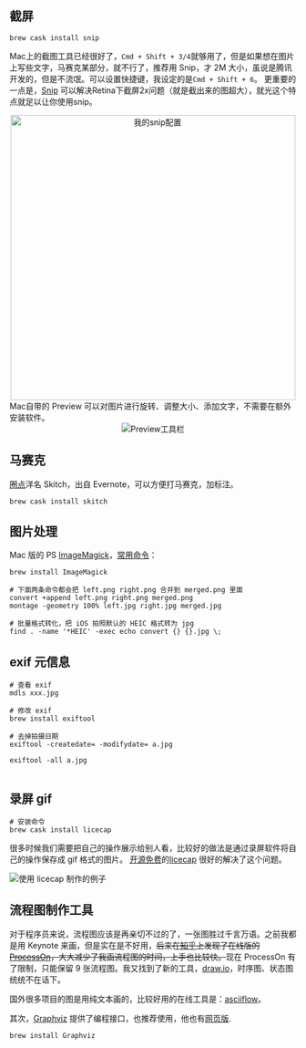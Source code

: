 ## 截屏

```
brew cask install snip
```
Mac上的截图工具已经很好了，`Cmd + Shift + 3/4`就够用了，但是如果想在图片上写些文字，马赛克某部分，就不行了，推荐用 Snip，才 2M 大小，虽说是腾讯开发的，但是不流氓。可以设置快捷键，我设定的是`Cmd + Shift + 6`。
更重要的一点是，[Snip](http://snip.qq.com/) 可以解决Retina下截屏2x问题（就是截出来的图超大），就光这个特点就足以让你使用snip。
<center>
<img width="500px" src="http://img01.taobaocdn.com/imgextra/i1/581166664/TB2UXoxbFXXXXXnXXXXXXXXXXXX_!!581166664.png" alt="我的snip配置"/>
</center>
Mac自带的 Preview 可以对图片进行旋转、调整大小、添加文字，不需要在额外安装软件。
<center>
<img src="http://img01.taobaocdn.com/imgextra/i1/581166664/TB2KtMobFXXXXXkXpXXXXXXXXXX_!!581166664.png" alt="Preview工具栏"/>
</center>

## 马赛克 

[圈点](https://www.yinxiang.com/skitch/)洋名 Skitch，出自 Evernote，可以方便打马赛克，加标注。
```
brew cask install skitch
```


## 图片处理

Mac 版的 PS [ImageMagick](https://www.imagemagick.org)，[常用命令](http://apple.stackexchange.com/a/52882/103966)：

```
brew install ImageMagick

# 下面两条命令都会把 left.png right.png 合并到 merged.png 里面
convert +append left.png right.png merged.png
montage -geometry 100% left.jpg right.jpg merged.jpg

# 批量格式转化，把 iOS 拍照默认的 HEIC 格式转为 jpg
find . -name '*HEIC' -exec echo convert {} {}.jpg \;
```

## exif 元信息

```
# 查看 exif
mdls xxx.jpg

# 修改 exif
brew install exiftool

# 去掉拍摄日期
exiftool -createdate= -modifydate= a.jpg

exiftool -all a.jpg


```

## 录屏 gif
```
# 安装命令
brew cask install licecap
```
很多时候我们需要把自己的操作展示给别人看，比较好的做法是通过录屏软件将自己的操作保存成 gif 格式的图片。
[开源免费](https://github.com/lepht/licecap)的[licecap](http://www.cockos.com/licecap/) 很好的解决了这个问题。

![使用 licecap 制作的例子](http://ww3.sinaimg.cn/mw690/5fee18eegw1f17799uiz1g20ci0cijs2.gif)

## 流程图制作工具

对于程序员来说，流程图应该是再亲切不过的了，一张图胜过千言万语。之前我都是用 Keynote 来画，但是实在是不好用，<del>后来在[知乎](https://www.zhihu.com/question/19588698)上发现了在线版的[ProcessOn](https://www.processon.com/)，大大减少了我画流程图的时间，上手也比较快。</del>现在 ProcessOn 有了限制，只能保留 9 张流程图。我又找到了新的工具，[draw.io](https://www.draw.io)，时序图、状态图统统不在话下。

国外很多项目的图是用纯文本画的，比较好用的在线工具是：[asciiflow](http://asciiflow.com/)。

其次，[Graphviz](http://www.webgraphviz.com/) 提供了编程接口，也推荐使用，他也有[网页版](http://www.webgraphviz.com/).
```
brew install Graphviz
```
